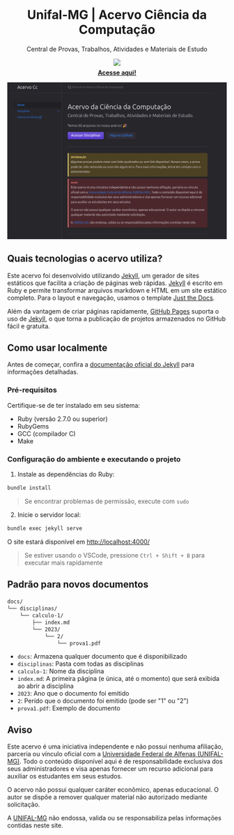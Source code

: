 <p align="center">
    <h1 align="center">Unifal-MG | Acervo Ciência da Computação</h1>
    <p align="center">Central de Provas, Trabalhos, Atividades e Materiais de Estudo</p>
    <p align="center">
        <img src="https://go-skill-icons.vercel.app/api/icons?i=jekyll,markdown">
    </p>
    <p align="center" style="margin-top: -10px"><strong><a href="https://LucasWithBoots.github.io/unifal-cc-acervo/">Acesse aqui!</a></strong></p>
    <a href="https://LucasWithBoots.github.io/unifal-cc-acervo/" target="_blank"><img src="./assets/images/cover.png" /></a>
    </br>
</p>

## Quais tecnologias o acervo utiliza?

Este acervo foi desenvolvido utilizando [Jekyll], um gerador de sites estáticos que facilita a criação de páginas web rápidas. [Jekyll] é escrito em Ruby e permite transformar arquivos markdown e HTML em um site estático completo. Para o layout e navegação, usamos o template [Just the Docs].

Além da vantagem de criar páginas rapidamente, [GitHub Pages] suporta o uso de [Jekyll], o que torna a publicação de projetos armazenados no GitHub fácil e gratuita.

## Como usar localmente

Antes de começar, confira a [documentação oficial do Jekyll](https://jekyllrb.com/docs/) para informações detalhadas.

### Pré-requisitos

Certifique-se de ter instalado em seu sistema:

- Ruby (versão 2.7.0 ou superior)
- RubyGems
- GCC (compilador C)
- Make

### Configuração do ambiente e executando o projeto

1. Instale as dependências do Ruby:

```bash
bundle install
```

> Se encontrar problemas de permissão, execute com `sudo`

2. Inicie o servidor local:

```bash
bundle exec jekyll serve
```

O site estará disponível em [http://localhost:4000/](http://localhost:4000/)

> Se estiver usando o VSCode, pressione `Ctrl + Shift + B` para executar mais rapidamente

## Padrão para novos documentos

```
docs/
└── disciplinas/
    └── calculo-1/
        ├── index.md
        └── 2023/
            └── 2/
                └── prova1.pdf

```

- `docs`: Armazena qualquer documento que é disponibilizado
- `disciplinas`: Pasta com todas as disciplinas
- `calculo-1`: Nome da disciplina
- `index.md`: A primeira página (e única, até o momento) que será exibida ao abrir a disciplina
- `2023`: Ano que o documento foi emitido
- `2`: Perído que o documento foi emitido (pode ser "1" ou "2")
- `prova1.pdf`: Exemplo de documento

## Aviso

Este acervo é uma iniciativa independente e não possui nenhuma afiliação, parceria ou vínculo oficial com a [Universidade Federal de Alfenas (UNIFAL-MG)]. Todo o conteúdo disponível aqui é de responsabilidade exclusiva dos seus administradores e visa apenas fornecer um recurso adicional para auxiliar os estudantes em seus estudos.

O acervo não possui qualquer caráter econômico, apenas educacional. O autor se dispõe a remover qualquer material não autorizado mediante solicitação.

A [UNIFAL-MG] não endossa, valida ou se responsabiliza pelas informações contidas neste site.

[Confira aqui!]: https://LucasWithBoots.github.io/unifal-cc-acervo/
[UNIFAL-MG]: https://www.unifal-mg.edu.br/portal/index/
[Universidade Federal de Alfenas (UNIFAL-MG)]: https://www.unifal-mg.edu.br/portal/index/
[Unifal]: https://www.unifal-mg.edu.br/portal/index/
[MIT License]: https://github.com/LucasWithBoots/unifal-cc-acervo/blob/main/LICENSE
[Licença MIT]: https://github.com/LucasWithBoots/unifal-cc-acervo/blob/main/LICENSE
[Jekyll]: https://jekyllrb.com/
[Just the Docs]: https://just-the-docs.github.io/just-the-docs/
[Github Pages]: https://pages.github.com/

